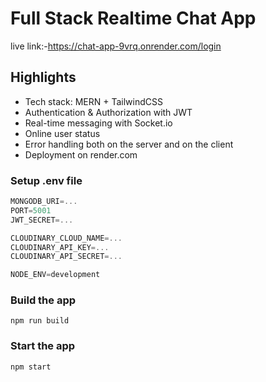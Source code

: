 # Full Stack Realtime Chat App
live link:-https://chat-app-9vrq.onrender.com/login

## Highlights

- Tech stack: MERN + TailwindCSS
- Authentication & Authorization with JWT
- Real-time messaging with Socket.io
- Online user status
- Error handling both on the server and on the client
- Deployment on render.com

### Setup .env file

```js
MONGODB_URI=...
PORT=5001
JWT_SECRET=...

CLOUDINARY_CLOUD_NAME=...
CLOUDINARY_API_KEY=...
CLOUDINARY_API_SECRET=...

NODE_ENV=development
```

### Build the app

```shell
npm run build
```

### Start the app

```shell
npm start
```
